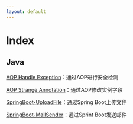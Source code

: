 ```yaml
---
layout: default
---
```


# Index

## Java

[AOP Handle Exception](http://blog.therainisme.com/docs/java/SpringBoot/AOP-HandleException)：通过AOP进行安全检测

[AOP Strange Annotation](http://blog.therainisme.com/docs/java/SpringBoot/AOP-StrangeAnnotation)：通过AOP修改实例字段

[SpringBoot-UploadFile](http://blog.therainisme.com/docs/java/SpringBoot/UploadFile)：通过Spring Boot上传文件

[SpringBoot-MailSender](http://blog.therainisme.com/docs/java/SpringBoot/MailSender)：通过Sprint Boot发送邮件